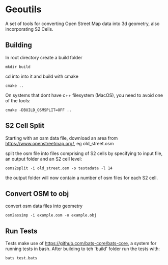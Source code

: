 # Geoutils

A set of tools for converting Open Street Map data into 3d geometry, also incorporating S2 Cells.

## Building

In root directory create a build folder

`mkdir build`

cd into into it and build with cmake

`cmake ..`

On systems that dont have c++ filesystem (MacOS), you need to avoid one of the tools:

`cmake -DBUILD_OSMSPLIT=OFF ..`

## S2 Cell Split

Starting with an osm data file, download an area from https://www.openstreetmap.org/, eg old_street.osm

split the osm file into files comprising of S2 cells by specifying to input file, an output folder and an S2 cell level:

`osms2split -i old_street.osm -o testadata -l 14`

the output folder will now contain a number of osm files for each S2 cell.

## Convert OSM to obj

convert osm data files into geometry

`osm2assimp -i example.osm -o example.obj`

## Run Tests

Tests make use of https://github.com/bats-core/bats-core, a system for running tests in bash.
After building to teh 'build' folder run the tests with:

`bats test.bats`